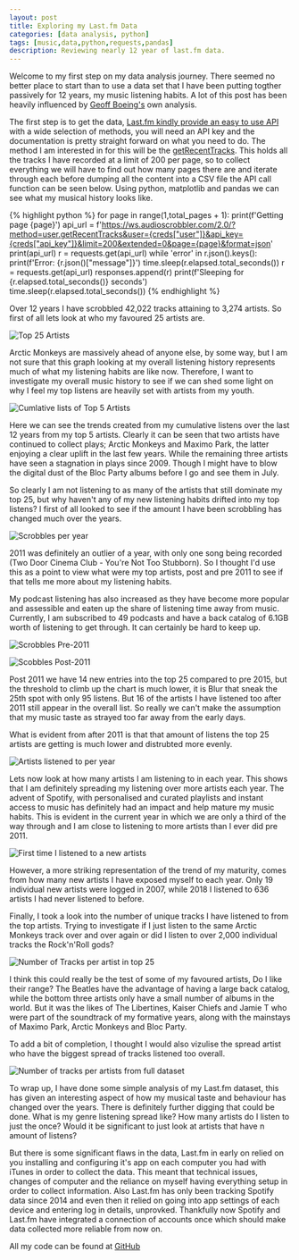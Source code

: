 ```yaml
---
layout: post
title: Exploring my Last.fm Data
categories: [data analysis, python]
tags: [music,data,python,requests,pandas]
description: Reviewing nearly 12 year of last.fm data.
---
```


Welcome to my first step on my data analysis journey. There seemed no better place to start than to use a data set that I have been putting togther passively for 12 years, my music listening habits. A lot of this post has been heavily influenced by [Geoff Boeing's](https://geoffboeing.com/2016/05/analyzing-lastfm-history/) own analysis.

The first step is to get the data, [Last.fm kindly provide an easy to use API](https://www.last.fm/api) with a wide selection of methods, you will need an API key and the documentation is pretty straight forward on what you need to do. The method I am interested in for this will be the [getRecentTracks](https://www.last.fm/api/show/user.getRecentTracks). This holds all the tracks I have recorded at a limit of 200 per page, so to collect everything we will have to find out how many pages there are and iterate through each before dumping all the content into a CSV file the API call function can be seen below. Using python, matplotlib and pandas we can see what my musical history looks like.

{% highlight python %}
for page in range(1,total_pages + 1):
    print(f'Getting page {page}')
    api_url = f'https://ws.audioscrobbler.com/2.0/?method=user.getRecentTracks&user={creds["user"]}&api_key={creds["api_key"]}&limit=200&extended=0&page={page}&format=json'
    print(api_url)
    r = requests.get(api_url)
    while 'error' in r.json().keys():
        print(f'Error: {r.json()["message"]}')
        time.sleep(r.elapsed.total_seconds())
        r = requests.get(api_url)
    responses.append(r)
    print(f'Sleeping for {r.elapsed.total_seconds()} seconds')    
    time.sleep(r.elapsed.total_seconds())
{% endhighlight %}

 Over 12 years I have scrobbled 42,022 tracks attaining to 3,274 artists. So first of all lets look at who my favoured 25 artists are. 

![Top 25 Artists](/assets/lastfm-analysis/lastfm-artists-played-most.png)

Arctic Monkeys are massively ahead of anyone else, by some way, but I am not sure that this graph looking at my overall listening history represents much of what my listening habits are like now. Therefore, I want to investigate my overall music history to see if we can shed some light on why I feel my top listens are heavily set with artists from my youth. 

![Cumlative lists of Top 5 Artists](/assets/lastfm-analysis/lastfm-scrobbles-top-artists-years.png)

Here we can see the trends created from my cumulative listens over the last 12 years from my top 5 artists. Clearly it can be seen that two artists have continued to collect plays; Arctic Monkeys and Maximo Park, the latter enjoying a clear uplift in the last few years. While the remaining three artists have seen a stagnation in plays since 2009. Though I might have to blow the digital dust of the Bloc Party albums before I go and see them in July. 

So clearly I am not listening to as many of the artists that still dominate my top 25, but why haven't any of my new listening habits drifted into my top listens? I first of all looked to see if the amount I have been scrobbling has changed much over the years.

![Scrobbles per year](/assets/lastfm-analysis/lastfm-scrobbles-per-year.png) 


2011 was definitely an outlier of a year, with only one song being recorded (Two Door Cinema Club - You're Not Too Stubborn). So I thought I'd use this as a point to view what were my top artists, post and pre 2011 to see if that tells me more about my listening habits. 

My podcast listening has also increased as they have become more popular and assessible and eaten up the share of listening time away from music. Currently, I am subscribed to 49 podcasts and have a back catalog of 6.1GB worth of listening to get through. It can certainly be hard to keep up.

![Scrobbles Pre-2011](/assets/lastfm-analysis/lastfm-top-artists-before-2011.png)

![Scobbles Post-2011](/assets/lastfm-analysis/lastfm-top-artists-after-2011.png)

Post 2011 we have 14 new entries into the top 25 compared to pre 2015, but the threshold to climb up the chart is much lower, it is Blur that sneak the 25th spot with only 95 listens. But 16 of the artists I have listened too after 2011 still appear in the overall list. So really we can't make the assumption that my music taste as strayed too far away from the early days.

What is evident from after 2011 is that that amount of listens the top 25 artists are getting is much lower and distrubted more evenly. 

![Artists listened to per year](/assets/lastfm-analysis/lastfm-unqiue-artsists-per-year.png)

Lets now look at how many artists I am listening to in each year. This shows that I am definitely spreading my listening over more artists each year. The advent of Spotify, with personalised and curated playlists and instant access to music has definitely had an impact and help mature my music habits. This is evident in the current year in which we are only a third of the way through and I am close to listening to more artists than I ever did pre 2011. 

![First time I listened to a new artists](/assets/lastfm-analysis/lastfm-new-artist.png)

However, a more striking representation of the trend of my maturity, comes from how many new artists I have exposed myself to each year. Only 19 individual new artists were logged in 2007, while 2018 I listened to 636 artists I had never listened to before. 

Finally, I took a look into the number of unique tracks I have listened to from the top artists. Trying to investigate if I just listen to the same Arctic Monkeys track over and over again or did I listen to over 2,000 individual tracks the Rock'n'Roll gods? 

![Number of Tracks per artist in top 25](/assets/lastfm-analysis/lastfm-tracks-per-artist-h.png)

I think this could really be the test of some of my favoured artists, Do I like their range? The Beatles have the advantage of having a large back catalog, while the bottom three artists only have a small number of albums in the world. But it was the likes of The Libertines, Kaiser Chiefs and Jamie T who were part of the soundtrack of my formative years, along with the mainstays of Maximo Park, Arctic Monkeys and Bloc Party.

To add a bit of completion, I thought I would also vizulise the spread artist who have the biggest spread of tracks listened too overall.

![Number of tracks per artists from full dataset](/assets/lastfm-analysis/lastfm-tracks-per-all-artist-h.png)

To wrap up, I have done some simple analysis of my Last.fm dataset, this has given an interesting aspect of how my musical taste and behaviour has changed over the years. There is definitely further digging that could be done. What is my genre listening spread like? How many artists do I listen to just the once? Would it be significant to just look at artists that have n amount of listens?

But there is some significant flaws in the data, Last.fm in early on relied on you installing and configuring it's app on each computer you had with iTunes in order to collect the data. This meant that technical issues, changes of computer and the reliance on myself having everything setup in order to collect information. Also Last.fm has only been tracking Spotify data since 2014 and even then it relied on going into app settings of each device and entering log in details, unprovked. Thankfully now Spotify and Last.fm have integrated a connection of accounts once which should make data collected more reliable from now on.

All my code can be found at [GitHub](https://github.com/spacedlevo/lastfm-analysis.git)